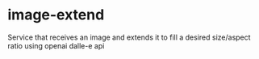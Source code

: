 # image-extend
Service that receives an image and extends it to fill a desired size/aspect ratio using openai dalle-e api
